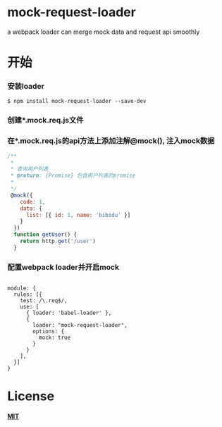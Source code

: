 # mock-request-loader
a webpack loader can merge mock data and request api smoothly


# 开始

### 安装loader

```console
$ npm install mock-request-loader --save-dev
```

### 创建*.mock.req.js文件

### 在*.mock.req.js的api方法上添加注解@mock(), 注入mock数据
```js
/**
 * 
 * 查询用户列表
 * @return: {Promise} 包含用户列表的promise
 * 
 */
 @mock({
    code: 1,
    data: {
      list: [{ id: 1, name: 'bibidu' }]
    }
  })
  function getUser() {
    return http.get('/user')
  }

```
### 配置webpack loader并开启mock
```

module: {
  rules: [{
    test: /\.req$/,
    use: [
      { loader: 'babel-loader' },
      {
        loader: "mock-request-loader",
        options: {
          mock: true
        }
      }
    ],
  }]
}
```

# License

#### [MIT](./LICENSE)
